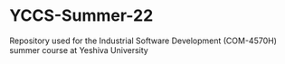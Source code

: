 # YCCS-Summer-22
Repository used for the Industrial Software Development (COM-4570H) summer course at Yeshiva University
